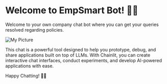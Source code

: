 # Welcome to EmpSmart Bot! 🚀🤖
Welcome to your own company chat bot where you can get your queries resolved regarding policies.

![My Picture]("./robot.jpeg")

This chat is a powerful tool designed to help you prototype, debug, and share applications built on top of LLMs. With Chainlit, you can create interactive chat interfaces, conduct experiments, and develop AI-powered applications with ease.

Happy Chatting! 💬😊